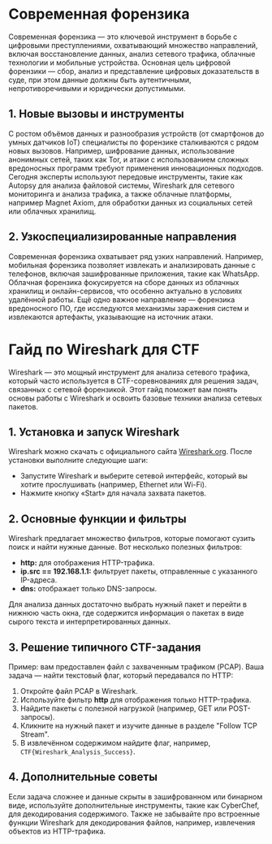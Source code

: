 <h1>Современная форензика</h1>
<p>
    Современная форензика — это ключевой инструмент в борьбе с цифровыми преступлениями, охватывающий множество направлений, включая восстановление данных, анализ сетевого трафика, облачные технологии и мобильные устройства. Основная цель цифровой форензики — сбор, анализ и представление цифровых доказательств в суде, при этом данные должны быть аутентичными, непротиворечивыми и юридически допустимыми.
</p>
<h2>1. Новые вызовы и инструменты</h2>
<p>
    С ростом объёмов данных и разнообразия устройств (от смартфонов до умных датчиков IoT) специалисты по форензике сталкиваются с рядом новых вызовов. Например, шифрование данных, использование анонимных сетей, таких как Tor, и атаки с использованием сложных вредоносных программ требуют применения инновационных подходов. Сегодня эксперты используют передовые инструменты, такие как Autopsy для анализа файловой системы, Wireshark для сетевого мониторинга и анализа трафика, а также облачные платформы, например Magnet Axiom, для обработки данных из социальных сетей или облачных хранилищ.
</p>
<h2>2. Узкоспециализированные направления</h2>
<p>
    Современная форензика охватывает ряд узких направлений. Например, мобильная форензика позволяет извлекать и анализировать данные с телефонов, включая зашифрованные приложения, такие как WhatsApp. Облачная форензика фокусируется на сборе данных из облачных хранилищ и онлайн-сервисов, что особенно актуально в условиях удалённой работы. Ещё одно важное направление — форензика вредоносного ПО, где исследуются механизмы заражения систем и извлекаются артефакты, указывающие на источник атаки.
</p>

<h1>Гайд по Wireshark для CTF</h1>
<p>
    Wireshark — это мощный инструмент для анализа сетевого трафика, который часто используется в CTF-соревнованиях для решения задач, связанных с сетевой форензикой. Этот гайд поможет вам понять основы работы с Wireshark и освоить базовые техники анализа сетевых пакетов.
</p>

<h2>1. Установка и запуск Wireshark</h2>
<p>
    Wireshark можно скачать с официального сайта <a href="https://www.wireshark.org" target="_blank">Wireshark.org</a>. После установки выполните следующие шаги:
</p>
<ul>
    <li>Запустите Wireshark и выберите сетевой интерфейс, который вы хотите прослушивать (например, Ethernet или Wi-Fi).</li>
    <li>Нажмите кнопку «Start» для начала захвата пакетов.</li>
</ul>

<h2>2. Основные функции и фильтры</h2>
<p>
    Wireshark предлагает множество фильтров, которые помогают сузить поиск и найти нужные данные. Вот несколько полезных фильтров:
</p>
<ul>
    <li><strong>http:</strong> для отображения HTTP-трафика.</li>
    <li><strong>ip.src == 192.168.1.1:</strong> фильтрует пакеты, отправленные с указанного IP-адреса.</li>
    <li><strong>dns:</strong> отображает только DNS-запросы.</li>
</ul>
<p>
    Для анализа данных достаточно выбрать нужный пакет и перейти в нижнюю часть окна, где содержится информация о пакетах в виде сырого текста и интерпретированных данных.
</p>

<h2>3. Решение типичного CTF-задания</h2>
<p>
    Пример: вам предоставлен файл с захваченным трафиком (PCAP). Ваша задача — найти текстовый флаг, который передавался по HTTP:
</p>
<ol>
    <li>Откройте файл PCAP в Wireshark.</li>
    <li>Используйте фильтр <strong>http</strong> для отображения только HTTP-трафика.</li>
    <li>Найдите пакеты с полезной нагрузкой (например, GET или POST-запросы).</li>
    <li>Кликните на нужный пакет и изучите данные в разделе "Follow TCP Stream".</li>
    <li>В извлечённом содержимом найдите флаг, например, <code>CTF{Wireshark_Analysis_Success}</code>.</li>
</ol>

<h2>4. Дополнительные советы</h2>
<p>
    Если задача сложнее и данные скрыты в зашифрованном или бинарном виде, используйте дополнительные инструменты, такие как CyberChef, для декодирования содержимого. Также не забывайте про встроенные функции Wireshark для декодирования файлов, например, извлечения объектов из HTTP-трафика.
</p>

